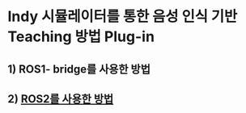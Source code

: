 # Indy 시뮬레이터를 통한 음성 인식 기반 Teaching 방법 Plug-in

## 1) ROS1- bridge를 사용한 방법

## 2) [ROS2를 사용한 방법](https://github.com/GeunYoungHong/PBL/blob/main/ros2/readme.md)
